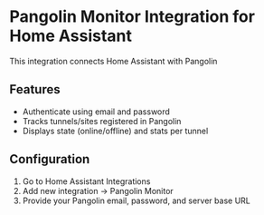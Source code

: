 # Pangolin Monitor Integration for Home Assistant

This integration connects Home Assistant with Pangolin
## Features

- Authenticate using email and password
- Tracks tunnels/sites registered in Pangolin
- Displays state (online/offline) and stats per tunnel

## Configuration

1. Go to Home Assistant Integrations
2. Add new integration -> Pangolin Monitor
3. Provide your Pangolin email, password, and server base URL

